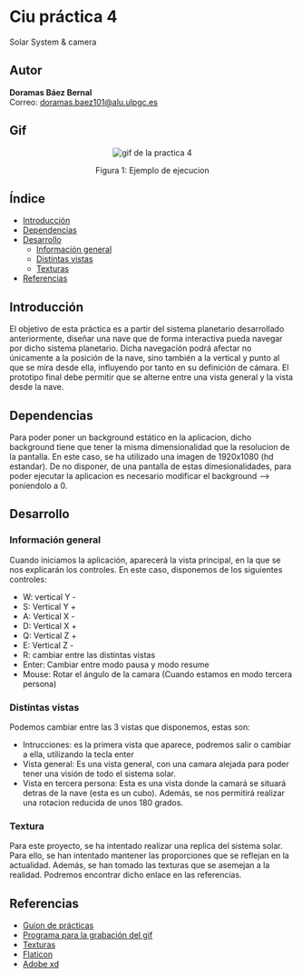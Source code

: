 # Ciu práctica 4
Solar System & camera

## Autor 
**Doramas Báez Bernal** <br/>
Correo: doramas.baez101@alu.ulpgc.es

## Gif
<div align="center">
  <img src="/solarSystem.gif" alt="gif de la practica 4">
  <p align="center">
    Figura 1: Ejemplo de ejecucion
  </p>
</div>

## Índice
* [Introducción](#introducción)
* [Dependencias](#dependencias) 
* [Desarrollo](#desarrollo)
    * [Información general](#informaciónGeneral)
    * [Distintas vistas](#vistas)
    * [Texturas](#texturas)
* [Referencias](#referencias)

## Introducción
El objetivo de esta práctica es a partir del sistema planetario desarrollado anteriormente, diseñar una nave que de forma interactiva pueda navegar por dicho sistema planetario. Dicha navegación podrá afectar no únicamente a la posición de la nave, sino también a la
vertical y punto al que se mira desde ella, influyendo por tanto en su definición de cámara. El prototipo final debe permitir que se alterne entre una vista general y la vista desde
la nave.


## Dependencias
Para poder poner un background estático en la aplicacion, dicho background tiene que tener la misma dimensionalidad que la resolucion de la pantalla. En este caso, se ha utilizado una imagen de 1920x1080 (hd estandar). De no disponer, de una pantalla de estas dimesionalidades, para poder ejecutar la aplicacion es necesario modificar el background --> poniendolo a 0. 


## Desarrollo

### Información general <a id="informaciónGeneral"></a>

Cuando iniciamos la aplicación, aparecerá la vista principal, en la que se nos explicarán los controles. En este caso, disponemos de los siguientes controles:
 - W: vertical Y -
 - S: Vertical Y +
 - A: Vertical X -
 - D: Vertical X +
 - Q: Vertical Z +
 - E: Vertical Z -
 - R: cambiar entre las distintas vistas
 - Enter: Cambiar entre modo pausa y modo resume 
 - Mouse: Rotar el ángulo de la camara (Cuando estamos en modo tercera persona)
 

### Distintas vistas <a id="vistas"></a>
Podemos cambiar entre las 3 vistas que disponemos, estas son:
 - Intrucciones: es la primera vista que aparece, podremos salir o cambiar a ella, utilizando la tecla enter
 - Vista general: Es una vista general, con una camara alejada para poder tener una visión de todo el sistema solar.
 - Vista en tercera persona: Esta es una vista donde la camará se situará detras de la nave (esta es un cubo). Además, se nos permitirá realizar una rotacion reducida de unos 180 grados.

### Textura <a id="texturas"></a>
Para este proyecto, se ha intentado realizar una replica del sistema solar. Para ello, se han intentado mantener las proporciones que se reflejan en la actualidad. Además, se han tomado las texturas que se asemejan a la realidad. Podremos encontrar dicho enlace en las referencias.

## Referencias

* [Guion de prácticas](https://cv-aep.ulpgc.es/cv/ulpgctp20/pluginfile.php/126724/mod_resource/content/22/CIU_Pr_cticas.pdf)
* [Programa para la grabación del gif](https://obsproject.com/es)
* [Texturas](https://www.solarsystemscope.com/textures/)
* [Flaticon](https://www.flaticon.com/free-icon/mouse-left-button_32041?term=mouse%20left&page=1&position=32)
* [Adobe xd](https://www.adobe.com/es/products/xd.html)
